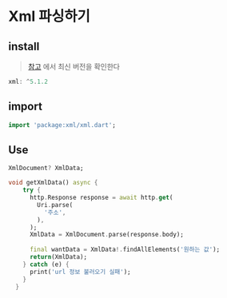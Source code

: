Xml 파싱하기
==

install 
--
>[참고](https://pub.dev/packages/xml) 에서 최신 버전을 확인한다 

```dart
xml: ^5.1.2
```

import
--
```dart
import 'package:xml/xml.dart';
```


Use
--

```dart
XmlDocument? XmlData;

void getXmlData() async {
    try {
      http.Response response = await http.get(
        Uri.parse(
          '주소',
        ),
      );
      XmlData = XmlDocument.parse(response.body);
      
      final wantData = XmlData!.findAllElements('원하는 값');
      return(XmlData);
    } catch (e) {
      print('url 정보 불러오기 실패');
    }
  }
```

